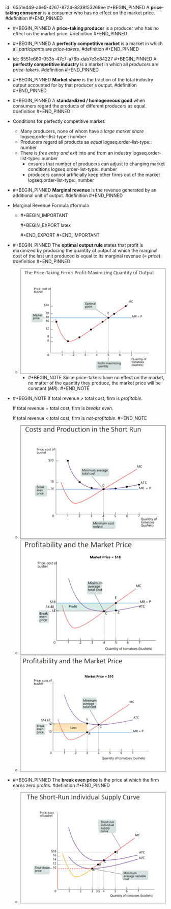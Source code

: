id:: 6551e449-a6e5-4267-8724-8339f53269ee
#+BEGIN_PINNED
A **price-taking consumer** is a consumer who has no effect on the market price. #definition 
#+END_PINNED

- #+BEGIN_PINNED
  A **price-taking producer** is a producer who has no effect on the market price. #definition 
  #+END_PINNED
- #+BEGIN_PINNED
  A **perfectly competitive market** is a market in which all *participants* are *price-takers*. #definition 
  #+END_PINNED
- id:: 6551e660-053b-47c7-a76b-dab7e3c84227
  #+BEGIN_PINNED
  A **perfectly competitive industry** is a market in which all *producers* are *price-takers*. #definition 
  #+END_PINNED
- #+BEGIN_PINNED
  **Market share** is the fraction of the total industry output accounted for by that producer's output. #definition 
  #+END_PINNED
- #+BEGIN_PINNED
  A **standardized / homogeneous good** when consumers regard the products of different producers as equal. #definition 
  #+END_PINNED
- Conditions for perfectly competitive market:
	- Many producers, none of whom have a *large market share*
	  logseq.order-list-type:: number
	- Producers regard all products as *equal*
	  logseq.order-list-type:: number
	- There is *free entry and exit* into and from an industry
	  logseq.order-list-type:: number
		- ensures that number of producers can adjust to changing market conditions
		  logseq.order-list-type:: number
		- producers cannot artificially keep other firms out of the market
		  logseq.order-list-type:: number
- #+BEGIN_PINNED
  **Marginal revenue** is the revenue generated by an additional unit of output. #definition 
  #+END_PINNED
- Marginal Revenue Formula #formula
	- #+BEGIN_IMPORTANT
	  
	  #+BEGIN_EXPORT latex
	  
	  #+END_EXPORT 
	  #+END_IMPORTANT
- #+BEGIN_PINNED
  The **optimal output rule** states that profit is maximized by producing the quantity of output at which the marginal cost of the last unit produced is equal to its marginal revenue (= *price*). #definition 
  #+END_PINNED
	- ![image.png](../assets/image_1699867619347_0.png)
		- #+BEGIN_NOTE
		  Since price-takers have no effect on the market, no matter of the quantity they produce, the market price will be constant (*MR*).
		  #+END_NOTE
- #+BEGIN_NOTE
  If total revenue > total cost, firm is *profitable*.
  
  If total revenue = total cost, firm is *breaks even*.
  
  If total revenue < total cost, firm is *not-profitable*.
  #+END_NOTE
	- ![image.png](../assets/image_1699868734339_0.png)
	- ![image.png](../assets/image_1699868798878_0.png)
	- ![image.png](../assets/image_1699868823331_0.png)
- #+BEGIN_PINNED
  The **break even price** is the price at which the firm earns zero profits. #definition 
  #+END_PINNED
	- ![image.png](../assets/image_1699869216466_0.png)